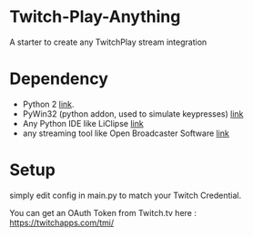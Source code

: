 # Twitch-Play-Anything
A starter to create any TwitchPlay stream integration

# Dependency

- Python 2 [link][1].
- PyWin32 (python addon, used to simulate keypresses) [link][2]
- Any Python IDE like LiClipse [link][3]
- any streaming tool like Open Broadcaster Software [link][4]

[1]: https://www.python.org/download/releases/2.7.6/
[2]: https://sourceforge.net/projects/pywin32/files/pywin32/Build%20218/pywin32-218.win32-py2.7.exe/download
[3]: http://www.liclipse.com/download.html
[4]: https://obsproject.com/fr/download

# Setup

simply edit config in main.py to match your Twitch Credential.

You can get an OAuth Token from Twitch.tv here : https://twitchapps.com/tmi/
